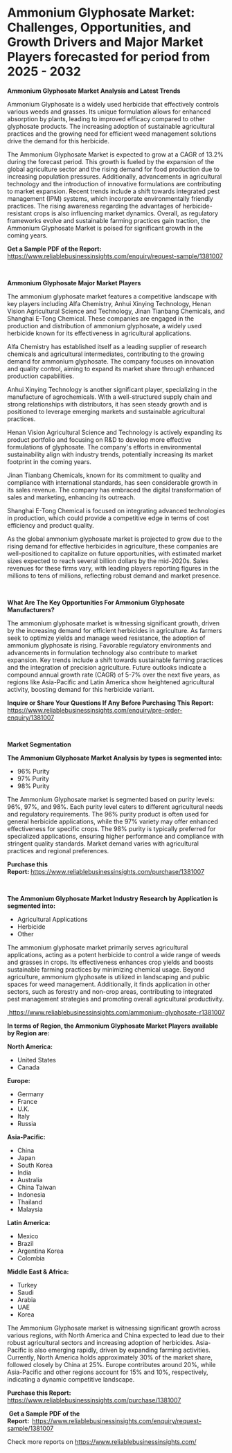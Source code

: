 <p><h1>Ammonium Glyphosate Market: Challenges, Opportunities, and Growth Drivers and Major Market Players forecasted for period from 2025 - 2032</h1></p><p><strong>Ammonium Glyphosate Market Analysis and Latest Trends</strong></p>
<p><p>Ammonium Glyphosate is a widely used herbicide that effectively controls various weeds and grasses. Its unique formulation allows for enhanced absorption by plants, leading to improved efficacy compared to other glyphosate products. The increasing adoption of sustainable agricultural practices and the growing need for efficient weed management solutions drive the demand for this herbicide.</p><p>The Ammonium Glyphosate Market is expected to grow at a CAGR of 13.2% during the forecast period. This growth is fueled by the expansion of the global agriculture sector and the rising demand for food production due to increasing population pressures. Additionally, advancements in agricultural technology and the introduction of innovative formulations are contributing to market expansion. Recent trends include a shift towards integrated pest management (IPM) systems, which incorporate environmentally friendly practices. The rising awareness regarding the advantages of herbicide-resistant crops is also influencing market dynamics. Overall, as regulatory frameworks evolve and sustainable farming practices gain traction, the Ammonium Glyphosate Market is poised for significant growth in the coming years.</p></p>
<p><strong>Get a Sample PDF of the Report:&nbsp;</strong> <a href="https://www.reliablebusinessinsights.com/enquiry/request-sample/1381007?utm_campaign=3076&utm_medium=2&utm_source=Github&utm_content=ia&utm_term=31032025&utm_id=ammonium-glyphosate">https://www.reliablebusinessinsights.com/enquiry/request-sample/1381007</a></p>
<p>&nbsp;</p>
<p><strong>Ammonium Glyphosate Major Market Players</strong></p>
<p><p>The ammonium glyphosate market features a competitive landscape with key players including Alfa Chemistry, Anhui Xinying Technology, Henan Vision Agricultural Science and Technology, Jinan Tianbang Chemicals, and Shanghai E-Tong Chemical. These companies are engaged in the production and distribution of ammonium glyphosate, a widely used herbicide known for its effectiveness in agricultural applications.</p><p>Alfa Chemistry has established itself as a leading supplier of research chemicals and agricultural intermediates, contributing to the growing demand for ammonium glyphosate. The company focuses on innovation and quality control, aiming to expand its market share through enhanced production capabilities. </p><p>Anhui Xinying Technology is another significant player, specializing in the manufacture of agrochemicals. With a well-structured supply chain and strong relationships with distributors, it has seen steady growth and is positioned to leverage emerging markets and sustainable agricultural practices.</p><p>Henan Vision Agricultural Science and Technology is actively expanding its product portfolio and focusing on R&D to develop more effective formulations of glyphosate. The company's efforts in environmental sustainability align with industry trends, potentially increasing its market footprint in the coming years.</p><p>Jinan Tianbang Chemicals, known for its commitment to quality and compliance with international standards, has seen considerable growth in its sales revenue. The company has embraced the digital transformation of sales and marketing, enhancing its outreach.</p><p>Shanghai E-Tong Chemical is focused on integrating advanced technologies in production, which could provide a competitive edge in terms of cost efficiency and product quality.</p><p>As the global ammonium glyphosate market is projected to grow due to the rising demand for effective herbicides in agriculture, these companies are well-positioned to capitalize on future opportunities, with estimated market sizes expected to reach several billion dollars by the mid-2020s. Sales revenues for these firms vary, with leading players reporting figures in the millions to tens of millions, reflecting robust demand and market presence.</p></p>
<p>&nbsp;</p>
<p><strong>What Are The Key Opportunities For Ammonium Glyphosate Manufacturers?</strong></p>
<p><p>The ammonium glyphosate market is witnessing significant growth, driven by the increasing demand for efficient herbicides in agriculture. As farmers seek to optimize yields and manage weed resistance, the adoption of ammonium glyphosate is rising. Favorable regulatory environments and advancements in formulation technology also contribute to market expansion. Key trends include a shift towards sustainable farming practices and the integration of precision agriculture. Future outlooks indicate a compound annual growth rate (CAGR) of 5-7% over the next five years, as regions like Asia-Pacific and Latin America show heightened agricultural activity, boosting demand for this herbicide variant.</p></p>
<p><strong>Inquire or Share Your Questions If Any Before Purchasing This Report:</strong> <a href="https://www.reliablebusinessinsights.com/enquiry/pre-order-enquiry/1381007?utm_campaign=3076&utm_medium=2&utm_source=Github&utm_content=ia&utm_term=31032025&utm_id=ammonium-glyphosate">https://www.reliablebusinessinsights.com/enquiry/pre-order-enquiry/1381007</a></p>
<p>&nbsp;</p>
<p><strong>Market Segmentation</strong></p>
<p><strong>The Ammonium Glyphosate Market Analysis by types is segmented into:</strong></p>
<p><ul><li>96% Purity</li><li>97% Purity</li><li>98% Purity</li></ul></p>
<p><p>The Ammonium Glyphosate market is segmented based on purity levels: 96%, 97%, and 98%. Each purity level caters to different agricultural needs and regulatory requirements. The 96% purity product is often used for general herbicide applications, while the 97% variety may offer enhanced effectiveness for specific crops. The 98% purity is typically preferred for specialized applications, ensuring higher performance and compliance with stringent quality standards. Market demand varies with agricultural practices and regional preferences.</p></p>
<p><strong>Purchase this Report:&nbsp;</strong><a href="https://www.reliablebusinessinsights.com/purchase/1381007?utm_campaign=3076&utm_medium=2&utm_source=Github&utm_content=ia&utm_term=31032025&utm_id=ammonium-glyphosate">https://www.reliablebusinessinsights.com/purchase/1381007</a></p>
<p>&nbsp;</p>
<p><strong>The Ammonium Glyphosate Market Industry Research by Application is segmented into:</strong></p>
<p><ul><li>Agricultural Applications</li><li>Herbicide</li><li>Other</li></ul></p>
<p><p>The ammonium glyphosate market primarily serves agricultural applications, acting as a potent herbicide to control a wide range of weeds and grasses in crops. Its effectiveness enhances crop yields and boosts sustainable farming practices by minimizing chemical usage. Beyond agriculture, ammonium glyphosate is utilized in landscaping and public spaces for weed management. Additionally, it finds application in other sectors, such as forestry and non-crop areas, contributing to integrated pest management strategies and promoting overall agricultural productivity.</p></p>
<p><a href="https://www.reliablebusinessinsights.com/ammonium-glyphosate-r1381007?utm_campaign=3076&utm_medium=2&utm_source=Github&utm_content=ia&utm_term=31032025&utm_id=ammonium-glyphosate">&nbsp;https://www.reliablebusinessinsights.com/ammonium-glyphosate-r1381007</a></p>
<p><strong>In terms of Region, the Ammonium Glyphosate Market Players available by Region are:</strong></p>
<p>
    <p> <strong> North America: </strong>
        <ul>
            <li>United States</li>
            <li>Canada</li>
        </ul>
        </p> 
    <p> <strong> Europe: </strong>
        <ul>
            <li>Germany</li>
            <li>France</li>
            <li>U.K.</li>
            <li>Italy</li>
            <li>Russia</li>
        </ul>
        </p> 
    <p> <strong> Asia-Pacific: </strong>
        <ul>
            <li>China</li>
            <li>Japan</li>
            <li>South Korea</li>
            <li>India</li>
            <li>Australia</li>
            <li>China Taiwan</li>
            <li>Indonesia</li>
            <li>Thailand</li>
            <li>Malaysia</li>
        </ul>
        </p> 
    <p> <strong> Latin America: </strong>
        <ul>
            <li>Mexico</li>
            <li>Brazil</li>
            <li>Argentina Korea</li>
            <li>Colombia</li>
        </ul>
        </p> 
    <p> <strong> Middle East & Africa: </strong>
        <ul>
            <li>Turkey</li>
            <li>Saudi</li>
            <li>Arabia</li>
            <li>UAE</li>
            <li>Korea</li>
        </ul>
    </p>
    </p>
<p><p>The Ammonium Glyphosate market is witnessing significant growth across various regions, with North America and China expected to lead due to their robust agricultural sectors and increasing adoption of herbicides. Asia-Pacific is also emerging rapidly, driven by expanding farming activities. Currently, North America holds approximately 30% of the market share, followed closely by China at 25%. Europe contributes around 20%, while Asia-Pacific and other regions account for 15% and 10%, respectively, indicating a dynamic competitive landscape.</p></p>
<p><strong>Purchase this Report: </strong><a href="https://www.reliablebusinessinsights.com/purchase/1381007?utm_campaign=3076&utm_medium=2&utm_source=Github&utm_content=ia&utm_term=31032025&utm_id=ammonium-glyphosate">https://www.reliablebusinessinsights.com/purchase/1381007</a></p>
<p>&nbsp;<strong>Get a Sample PDF of the Report:&nbsp;&nbsp;</strong><a href="https://www.reliablebusinessinsights.com/enquiry/request-sample/1381007?utm_campaign=3076&utm_medium=2&utm_source=Github&utm_content=ia&utm_term=31032025&utm_id=ammonium-glyphosate">https://www.reliablebusinessinsights.com/enquiry/request-sample/1381007</a></p>
<p><strong></strong></p>
<p>Check more reports on <a href="https://www.reliablebusinessinsights.com/?utm_campaign=3076&utm_medium=2&utm_source=Github&utm_content=ia&utm_term=31032025&utm_id=ammonium-glyphosate">https://www.reliablebusinessinsights.com/</a></p>